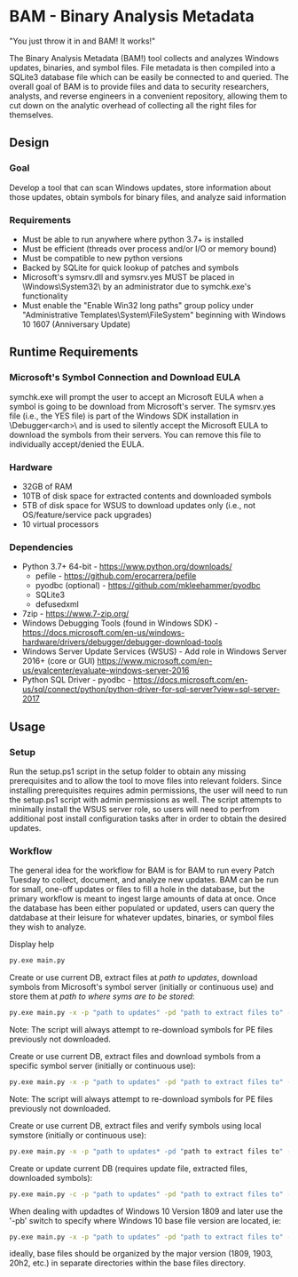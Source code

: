 # BAM - Binary Analysis Metadata

"You just throw it in and BAM! It works!"

The Binary Analysis Metadata (BAM!) tool collects and analyzes Windows updates, binaries, and symbol files. File metadata is then compiled into a SQLite3 database file which can be easily be connected to and queried. The overall goal of BAM is to provide files and data to security researchers, analysts, and reverse engineers in a convenient repository, allowing them to cut down on the analytic overhead of collecting all the right files for themselves.

## Design

### Goal

Develop a tool that can scan Windows updates, store information about those updates, obtain symbols for binary files, and analyze said information

### Requirements

* Must be able to run anywhere where python 3.7+ is installed
* Must be efficient (threads over process and/or I/O or memory bound)
* Must be compatible to new python versions
* Backed by SQLite for quick lookup of patches and symbols
* Microsoft's symsrv.dll and symsrv.yes MUST be placed in \Windows\System32\ by an administrator due to symchk.exe's functionality
* Must enable the "Enable Win32 long paths" group policy under "Administrative Templates\System\FileSystem" beginning with Windows 10 1607 (Anniversary Update)

## Runtime Requirements

### Microsoft's Symbol Connection and Download EULA

symchk.exe will prompt the user to accept an Microsoft EULA when a symbol is going to be download from Microsoft's server. The symsrv.yes file (i.e., the YES file) is part of the Windows SDK installation in \Debugger\<arch>\ and is used to silently accept the Microsoft EULA to download the symbols from their servers. You can remove this file to individually accept/denied the EULA.

### Hardware

* 32GB of RAM
* 10TB of disk space for extracted contents and downloaded symbols
* 5TB of disk space for WSUS to download updates only (i.e., not OS/feature/service pack upgrades)
* 10 virtual processors

### Dependencies

* Python 3.7+ 64-bit - <https://www.python.org/downloads/>
  * pefile - <https://github.com/erocarrera/pefile>
  * pyodbc (optional) - <https://github.com/mkleehammer/pyodbc>
  * SQLite3
  * defusedxml
* 7zip - https://www.7-zip.org/
* Windows Debugging Tools (found in Windows SDK) - <https://docs.microsoft.com/en-us/windows-hardware/drivers/debugger/debugger-download-tools>
* Windows Server Update Services (WSUS)  - Add role in Windows Server 2016+ (core or GUI) <https://www.microsoft.com/en-us/evalcenter/evaluate-windows-server-2016>
* Python SQL Driver - pyodbc - <https://docs.microsoft.com/en-us/sql/connect/python/python-driver-for-sql-server?view=sql-server-2017>

## Usage

### Setup

Run the setup.ps1 script in the setup folder to obtain any missing prerequisites and to allow the tool to move files into relevant folders. Since installing prerequisites requires admin permissions, the user will need to run the setup.ps1 script with admin permissions as well. The script attempts to minimally install the WSUS server role, so users will need to perfrom additional post install configuration tasks after in order to obtain the desired updates.

### Workflow
The general idea for the workflow for BAM is for BAM to run every Patch Tuesday to collect, document, and analyze new updates. BAM can be run for small, one-off updates or files to fill a hole in the database, but the primary workflow is meant to ingest large amounts of data at once. Once the database has been either populated or updated, users can query the datdabase at their leisure for whatever updates, binaries, or symbol files they wish to analyze.

Display help

```cmd
py.exe main.py
```

Create or use current DB, extract files at *path to updates*, download symbols from Microsoft's symbol server (initially or continuous use) and store them at *path to where syms are to be stored*:

```cmd
py.exe main.py -x -p "path to updates" -pd "path to extract files to" -sp "path to where syms are to be stored"
```

Note: The script will always attempt to re-download symbols for PE files previously not downloaded.

Create or use current DB, extract files and download symbols from a specific symbol server (initially or continuous use):

```cmd
py.exe main.py -x -p "path to updates" -pd "path to extract files to" -ss "symstore location" -sp "path to where syms are to be stored"
```

Note: The script will always attempt to re-download symbols for PE files previously not downloaded.

Create or use current DB, extract files and verify symbols using local symstore (initially or continuous use):

```cmd
py.exe main.py -x -p "path to updates* -pd "path to extract files to" -sl -ss "directory path to symstore location or symbol location" -sp "path to where syms are to be stored"
```

Create or update current DB (requires update file, extracted files, downloaded symbols):

```cmd
py.exe main.py -c -p "path to updates" -pd "path to extract files to" -sl -ss "directory path to symstore location or symbol location" -sp "path to where syms are to be stored"
```

When dealing with updadtes of Windows 10 Version 1809 and later use the '-pb' switch to specify where Windows 10 base file version are located, ie:
```cmd
py.exe main.py -x -p "path to updates" -pd "path to extract files to" -pb "path to base files" -sp "path to where syms are to be stored"
```
ideally, base files should be organized by the major version (1809, 1903, 20h2, etc.) in separate directories within the base files directory.